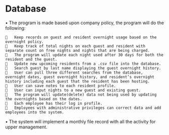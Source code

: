 # Database

•	The program is made based upon company policy, the program will do the following:

    	Keep records on guest and resident overnight usage based on the overnight policy.
    	Keep track of total nights on each guest and resident with separate count on free nights and nights that are being charged.
    	The program will update each night used after 30 days for both the resident and the guest.
    	Update new upcoming residents from a .csv file into the database.
    	Search guest by last name displaying the guest overnight history.
    	User can pull three different searches from the database, overnight dates, guest overnight history, and resident’s overnight history including each guest that the resident has been hosting.
    	User can save notes to each resident profile.
    	User can input nights to a new guest and existing guest.
    	The program will update(delete) data not being used by updating the overnights based on the dates.
    	Each employee has their log in profile.
    	Employees with administrative privileges can correct data and add employees into the system.
    
•	The system will implement a monthly file record with all the activity for upper management.





